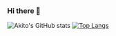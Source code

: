 ### Hi there 👋

![Akito's GitHub stats](https://github-readme-stats-ginkurenai.vercel.app/api?username=GinKuReNai&show_icons=true&theme=transparent)
[![Top Langs](https://github-readme-stats-ginkurenai.vercel.app/api/top-langs/?username=GinKuReNai&layout=compact&count_private=true)](https://github.com/anuraghazra/github-readme-stats)

<!--
**GinKuReNai/GinKuReNai** is a ✨ _special_ ✨ repository because its `README.md` (this file) appears on your GitHub profile.

Here are some ideas to get you started:

- 🔭 I’m currently working on ...
- 🌱 I’m currently learning ...
- 👯 I’m looking to collaborate on ...
- 🤔 I’m looking for help with ...
- 💬 Ask me about ...
- 📫 How to reach me: ...
- 😄 Pronouns: ...
- ⚡ Fun fact: ...
-->
